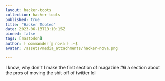 ```yaml
---
layout: hacker-toots
collection: hacker-toots
published: true
title: "Hacker Tooted"
date: 2023-06-13T13:10:15Z
pinned: false
tags: [mastodon]
author: ⸸ commander ░ nova ⸸ :~$
avatar: /assets/media_attachments/hacker-nova.png

---
```


<p>I know, why don&#39;t I make the first section of magazine #6 a section about the pros of moving the shit off of twitter lol</p>


